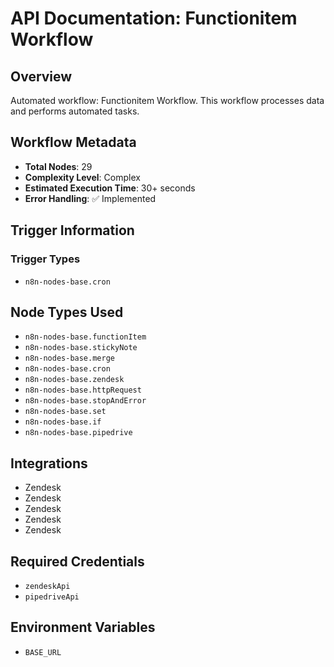 # API Documentation: Functionitem Workflow

## Overview
Automated workflow: Functionitem Workflow. This workflow processes data and performs automated tasks.

## Workflow Metadata
- **Total Nodes**: 29
- **Complexity Level**: Complex
- **Estimated Execution Time**: 30+ seconds
- **Error Handling**: ✅ Implemented

## Trigger Information
### Trigger Types
- `n8n-nodes-base.cron`

## Node Types Used
- `n8n-nodes-base.functionItem`
- `n8n-nodes-base.stickyNote`
- `n8n-nodes-base.merge`
- `n8n-nodes-base.cron`
- `n8n-nodes-base.zendesk`
- `n8n-nodes-base.httpRequest`
- `n8n-nodes-base.stopAndError`
- `n8n-nodes-base.set`
- `n8n-nodes-base.if`
- `n8n-nodes-base.pipedrive`

## Integrations
- Zendesk
- Zendesk
- Zendesk
- Zendesk
- Zendesk

## Required Credentials
- `zendeskApi`
- `pipedriveApi`

## Environment Variables
- `BASE_URL`
